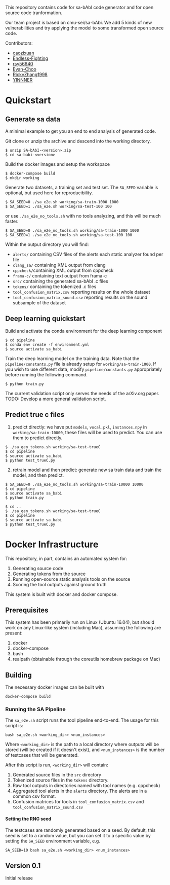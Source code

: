 This repository contains code for sa-bAbI code generator and for open source code tranformation.

Our team project is based on cmu-sei/sa-bAbi. We add 5 kinds of new vulnerabilities and try applying the model to some transformed open source code.

Contributors:
* [caozixuan](https://github.com/caozixuan)
* [Endless-Fighting](https://github.com/Endless-Fighting)
* [rsy56640](https://github.com/rsy56640)
* [Evan-Choo](https://github.com/Evan-Choo)
* [RickyZhang1998](https://github.com/RickyZhang1998)
* [YINNNER](https://github.com/YINNNER)

# Quickstart

## Generate sa data

A minimal example to get you an end to end analysis of generated code.

Git clone or unzip the archive and descend into the working directory.
```
$ unzip SA-bAbI-<version>.zip
$ cd sa-babi-<version>
```

Build the docker images and setup the workspace
```
$ docker-compose build
$ mkdir working
```

Generate two datasets, a training set and test set. The `SA_SEED` variable
is optional, but used here for reproducibility.
```
$ SA_SEED=0 ./sa_e2e.sh working/sa-train-1000 1000
$ SA_SEED=1 ./sa_e2e.sh working/sa-test-100 100
```

or use `./sa_e2e_no_tools.sh` with no tools analyzing, and this will be much faster.

```
$ SA_SEED=0 ./sa_e2e_no_tools.sh working/sa-train-1000 1000
$ SA_SEED=1 ./sa_e2e_no_tools.sh working/sa-test-100 100
```

Within the output directory you will find:

* `alerts/` containing CSV files of the alerts each static analyzer found per file
* `clang_sa/` containing XML output from clang
* `cppcheck/`containing XML output from cppcheck
* `frama-c/` containing text output from frama-c
* `src/` containing the generated sa-bAbI .c files
* `tokens/` containing the tokenized .c files
* `tool_confusion_matrix.csv` reporting results on the whole dataset
* `tool_confusion_matrix_sound.csv` reporting results on the sound subsample of the dataset

## Deep learning quickstart

Build and activate the conda environment for the deep learning component
```
$ cd pipeline
$ conda env create -f environment.yml
$ source activate sa_babi
```

Train the deep learning model on the training data.
Note that the `pipeline/constants.py` file is already setup for
`working/sa-train-1000`. If you wish to
use different data, modify `pipeline/constants.py` appropriately before
running the following command.
```
$ python train.py
```

The current validation script only serves the needs of the arXiv.org paper.
TODO: Develop a more general validation script.

## Predict true c files

1. predict directly: we have put `models`, `vocal.pkl`, `instances.npy` in `working/sa-train-10000`, these files will be used to predict. You can use them to predict directly.

```
$ ./sa_gen_tokens.sh working/sa-test-trueC
$ cd pipeline
$ source activate sa_babi
$ python test_trueC.py
```

2. retrain model and then predict: generate new sa train data and train the model, and then predict.

```
$ SA_SEED=0 ./sa_e2e_no_tools.sh working/sa-train-10000 10000
$ cd pipeline
$ source activate sa_babi
$ python train.py

$ cd ..
$ ./sa_gen_tokens.sh working/sa-test-trueC
$ cd pipeline
$ source activate sa_babi
$ python test_trueC.py
```



# Docker Infrastructure

This repository, in part, contains an automated system for:

1) Generating source code
2) Generating tokens from the source
3) Running open-source static analysis tools on the source
4) Scoring the tool outputs against ground truth

This system is built with docker and docker compose.

## Prerequisites
This system has been primarily run on Linux (Ubuntu 16.04), but should work on
any Linux-like system (including Mac), assuming the following are present:
1) docker
2) docker-compose
3) bash
4) realpath (obtainable through the coreutils homebrew package on Mac)

## Building

The necessary docker images can be built with
```
docker-compose build
```

### Running the SA Pipeline

The `sa_e2e.sh` script runs the tool pipeline end-to-end. The usage
for this script is:
```
bash sa_e2e.sh <working_dir> <num_instances>
```
Where `<working_dir>` is the path to a local directory where outputs will be
stored (will be created if it doesn't exist), and `<num_instances>` is the
number of testcases that will be generated.

After this script is run, `<working_dir>` will contain:
1) Generated source files in the `src` directory
2) Tokenized source files in the `tokens` directory.
3) Raw tool outputs in directories named with tool names (e.g. cppcheck)
4) Aggregated tool alerts in the `alerts` directory. The alerts are in a common csv format.
5) Confusion matrices for tools in `tool_confusion_matrix.csv` and `tool_confusion_matrix_sound.csv`

#### Setting the RNG seed
The testcases are randomly generated based on a seed. By default, this
seed is set to a random value, but you can set it to a specific value
by setting the `SA_SEED` environment variable, e.g.

```
SA_SEED=10 bash sa_e2e.sh <working_dir> <num_instances>
```

## Version 0.1

Initial release

